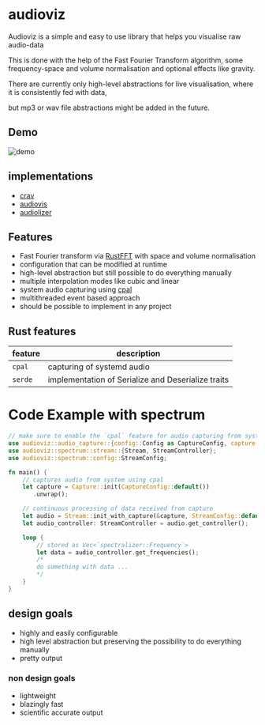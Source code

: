 # audioviz
 Audioviz is a simple and easy to use library that helps you visualise raw audio-data

 This is done with the help of the Fast Fourier Transform algorithm,
 some frequency-space and volume normalisation and optional effects like gravity.

 There are currently only high-level abstractions for live visualisation, where
 it is consistently fed with data,
 
 but mp3 or wav file abstractions might be added in the future.
 
## Demo
![demo](./media/demo.gif)

## implementations
* [crav](https://github.com/BrunoWallner/crav)
* [audiovis](https://github.com/BrunoWallner/audiovis)
* [audiolizer](https://github.com/BrunoWallner/audiolizer)

## Features
* Fast Fourier transform via [RustFFT](https://github.com/ejmahler/RustFFT) with space and volume normalisation
* configuration that can be modified at runtime
* high-level abstraction but still possible to do everything manually
* multiple interpolation modes like cubic and linear
* system audio capturing using [cpal](https://github.com/RustAudio/cpal)
* multithreaded event based approach
* should be possible to implement in any project

## Rust features
| feature | description |
|---------|-------------|
| `cpal`  | capturing of systemd audio |
| `serde` | implementation of Serialize and Deserialize traits |

 # Code Example with spectrum
 ```rs
 // make sure to enable the `cpal` feature for audio capturing from system
 use audioviz::audio_capture::{config::Config as CaptureConfig, capture::Capture};
 use audioviz::spectrum::stream::{Stream, StreamController};
 use audioviz::spectrum::config::StreamConfig;
 
 fn main() {
     // captures audio from system using cpal
     let capture = Capture::init(CaptureConfig::default())
        .unwrap();
 
     // continuous processing of data received from capture
     let audio = Stream::init_with_capture(&capture, StreamConfig::default());
     let audio_controller: StreamController = audio.get_controller();
 
     loop {
         // stored as Vec<`spectralizer::Frequency`>
         let data = audio_controller.get_frequencies();
         /*
         do something with data ...
         */
     }
 }
 ```

 ## design goals
 * highly and easily configurable
 * high level abstraction but preserving the possibility to do everything manually
 * pretty output

 ### non design goals
 * lightweight
 * blazingly fast
 * scientific accurate output
